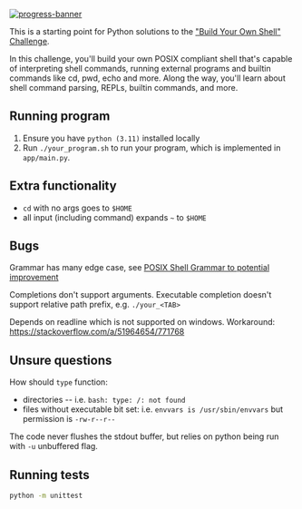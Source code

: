 [![progress-banner](https://backend.codecrafters.io/progress/shell/7f79b25b-fbc7-45de-91b1-5cf404401246)](https://app.codecrafters.io/users/codecrafters-bot?r=2qF)

This is a starting point for Python solutions to the
["Build Your Own Shell" Challenge](https://app.codecrafters.io/courses/shell/overview).

In this challenge, you'll build your own POSIX compliant shell that's capable of
interpreting shell commands, running external programs and builtin commands like
cd, pwd, echo and more. Along the way, you'll learn about shell command parsing,
REPLs, builtin commands, and more.

## Running program

1. Ensure you have `python (3.11)` installed locally
1. Run `./your_program.sh` to run your program, which is implemented in
   `app/main.py`.

## Extra functionality
- `cd` with no args goes to `$HOME`
- all input (including command) expands `~` to `$HOME`

## Bugs
Grammar has many edge case, see [POSIX Shell Grammar to potential improvement](https://pubs.opengroup.org/onlinepubs/9699919799/utilities/V3_chap02.html#tag_18_10_02)

Completions don't support arguments.
Executable completion doesn't support relative path prefix, e.g. `./your_<TAB>`

Depends on readline which is not supported on windows. Workaround: https://stackoverflow.com/a/51964654/771768

## Unsure questions
How should `type` function:
- directories -- i.e. `bash: type: /: not found`
- files without executable bit set: i.e. `envvars is /usr/sbin/envvars` but permission is `-rw-r--r--`

The code never flushes the stdout buffer, but relies on python being run with `-u` unbuffered flag.

## Running tests
```bash
python -m unittest
```
